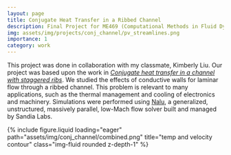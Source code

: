 ```yaml
---
layout: page
title: Conjugate Heat Transfer in a Ribbed Channel
description: Final Project for ME469 (Computational Methods in Fluid Dynamics)
img: assets/img/projects/conj_channel/pv_streamlines.png
importance: 1
category: work
---
```


This project was done in collaboration with my classmate, Kimberly Liu. Our project was based upon the work in <em>[Conjugate heat transfer in a channel with staggered ribs](https://www.sciencedirect.com/science/article/pii/0017931085901425)</em>. We studied the effects of conductive walls for laminar flow through a ribbed channel. This problem is relevant to many applications, such as the thermal management and cooling of electronics and machinery. Simulations were performed using [Nalu](https://nalu.readthedocs.io/en/latest/), a generalized, unstructured, massively parallel, low-Mach flow solver built and managed by Sandia Labs.

<div class="row">
    <div class="col-sm mt-3 mt-md-0">
        {% include figure.liquid loading="eager" path="assets/img/conj_channel/combined.png" title="temp and velocity contour" class="img-fluid rounded z-depth-1" %}
    </div>
</div>
